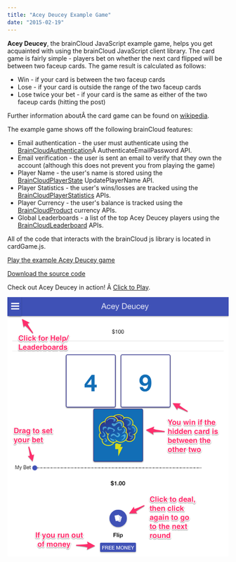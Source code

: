 ```yaml
---
title: "Acey Deucey Example Game"
date: "2015-02-19"
---
```


**Acey Deucey**, the brainCloud JavaScript example game, helps you get acquainted with using the brainCloud JavaScript client library. The card game is fairly simple - players bet on whether the next card flipped will be between two faceup cards. The game result is calculated as follows:

- Win - if your card is between the two faceup cards
- Lose - if your card is outside the range of the two faceup cards
- Lose twice your bet - if your card is the same as either of the two faceup cards (hitting the post)

Further information aboutÂ the card game can be found on [wikipedia](http://en.wikipedia.org/wiki/Acey_Deucey_%28card_game%29).

The example game shows off the following brainCloud features:

- Email authentication - the user must authenticate using the [BrainCloudAuthentication](/api/capi/authenticationentication "BrainCloudAuthentication")Â AuthenticateEmailPassword API.
- Email verification - the user is sent an email to verify that they own the account (although this does not prevent you from playing the game)
- Player Name - the user's name is stored using the [BrainCloudPlayerState](/api/capi/playerstate "BrainCloudPlayerState") UpdatePlayerName API.
- Player Statistics - the user's wins/losses are tracked using the [BrainCloudPlayerStatistics](/api/capi/playerstats "BrainCloudPlayerStatistics") APIs.
- Player Currency - the user's balance is tracked using the [BrainCloudProduct](/api/capi/product "BrainCloudProduct") currency APIs.
- Global Leaderboards - a list of the top Acey Deucey players using the [BrainCloudLeaderboard](/api/capi/leaderboard "BrainCloudSocialLeaderboard") APIs.

All of the code that interacts with the brainCloud js library is located in cardGame.js.

[Play the example Acey Deucey game](https://sharedprod.braincloudservers.com/s3/aceydeucey/cardGame.html)

[Download the source code](http://d28b58vufdqdih.cloudfront.net/brainCloudExamples/javascript/AceyDeucey-2.15.0_165261_fix.zip)

Check out Acey Deucey in action! Â [Click to Play](https://sharedprod.braincloudservers.com/s3/aceydeucey/cardGame.html "Acey Deucey - JavaScript Example").

[![Acey Deucey](images/2015-03-02__11_21_AM.png)](https://sharedprod.braincloudservers.com/s3/aceydeucey/cardGame.html)

